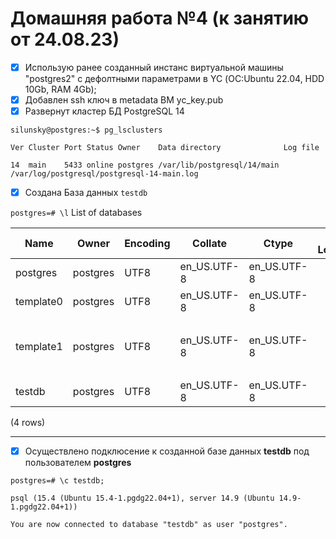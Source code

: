 # Домашняя работа №4 (к занятию от 24.08.23)

- [x] Использую ранее созданный инстанс виртуальной машины "postgres2" с дефолтными параметрами в YC (ОС:Ubuntu 22.04, HDD 10Gb, RAM 4Gb);
- [x] Добавлен ssh ключ в metadata ВМ yc_key.pub
- [x] Развернут кластер БД PostgreSQL 14

`silunsky@postgres:~$ pg_lsclusters`

`Ver Cluster Port Status Owner    Data directory              Log file`

`14  main    5433 online postgres /var/lib/postgresql/14/main /var/log/postgresql/postgresql-14-main.log`

- [x] Создана База данных `testdb`

`postgres=# \l`
                                                List of databases                                                  
                                                
|   Name    |  Owner   | Encoding |   Collate   |    Ctype    | ICU Locale | Locale Provider |   Access privileges   |
|-----------|----------|----------|-------------|-------------|------------|-----------------|----------------------- |
| postgres  | postgres | UTF8     | en_US.UTF-8 | en_US.UTF-8 |            | libc            |                        |
| template0 | postgres | UTF8     | en_US.UTF-8 | en_US.UTF-8 |            | libc            | =c/postgres          + |
|           |          |          |             |             |            |                 | postgres=CTc/postgres  |
| template1 | postgres | UTF8     | en_US.UTF-8 | en_US.UTF-8 |            | libc            | =c/postgres          + |
|           |          |          |             |             |            |                 | postgres=CTc/postgres  |
| testdb    | postgres | UTF8     | en_US.UTF-8 | en_US.UTF-8 |            | libc            |                        |
(4 rows)

---
 
- [x] Осуществлено подклюсение к созданной базе данных **testdb** под пользователем **postgres**

`postgres=# \c testdb;`

`psql (15.4 (Ubuntu 15.4-1.pgdg22.04+1), server 14.9 (Ubuntu 14.9-1.pgdg22.04+1))`

`You are now connected to database "testdb" as user "postgres".`








